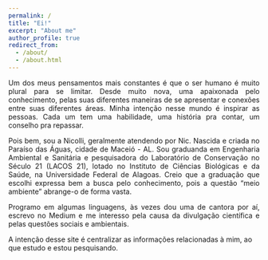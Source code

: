 ```yaml
---
permalink: /
title: "Ei!"
excerpt: "About me"
author_profile: true
redirect_from: 
  - /about/
  - /about.html
---
```


<p align="justify"> Um dos meus pensamentos mais constantes é que o ser humano é muito plural para se limitar. Desde muito nova, uma apaixonada pelo conhecimento, pelas suas diferentes maneiras de se apresentar e conexões entre suas diferentes áreas. Minha intenção nesse mundo é inspirar as pessoas. Cada um tem uma habilidade, uma história pra contar, um conselho pra repassar.</p>

<p align="justify">Pois bem, sou a Nicolli, geralmente atendendo por Nic. Nascida e criada no Paraíso das Águas, cidade de Maceió - AL. Sou graduanda em Engenharia Ambiental e Sanitária e pesquisadora do Laboratório de Conservação no Século 21 (LACOS 21), lotado no Instituto de Ciências Biológicas e da Saúde, na Universidade Federal de Alagoas. Creio que a graduação que escolhi expressa bem a busca pelo conhecimento, pois a questão “meio ambiente” abrange-o de forma vasta.</p>

<p align="justify">Programo em algumas linguagens, às vezes dou uma de cantora por aí, escrevo no Medium e me interesso pela causa da divulgação científica e pelas questões sociais e ambientais.</p>

A intenção desse site é centralizar as informações relacionadas à mim, ao que estudo e estou pesquisando.
